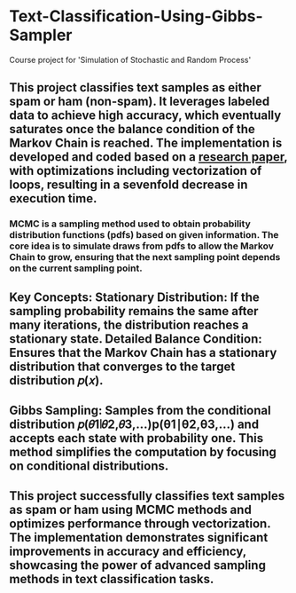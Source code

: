 # Text-Classification-Using-Gibbs-Sampler
Course project for 'Simulation of Stochastic and Random Process'

## This project classifies text samples as either spam or ham (non-spam). It leverages labeled data to achieve high accuracy, which eventually saturates once the balance condition of the Markov Chain is reached. The implementation is developed and coded based on a [research paper](https://github.com/Kruthikesh/Text-Classification-Using-Gibbs-Sampler/files/15346709/text_clas.pdf), with optimizations including vectorization of loops, resulting in a sevenfold decrease in execution time.

### MCMC is a sampling method used to obtain probability distribution functions (pdfs) based on given information. The core idea is to simulate draws from pdfs to allow the Markov Chain to grow, ensuring that the next sampling point depends on the current sampling point.

## Key Concepts: Stationary Distribution: If the sampling probability remains the same after many iterations, the distribution reaches a stationary state. Detailed Balance Condition: Ensures that the Markov Chain has a stationary distribution that converges to the target distribution 𝑝(𝑥).

## Gibbs Sampling: Samples from the conditional distribution 𝑝(𝜃1∣𝜃2,𝜃3,…)p(θ1∣θ2,θ3,…) and accepts each state with probability one. This method simplifies the computation by focusing on conditional distributions.

## This project successfully classifies text samples as spam or ham using MCMC methods and optimizes performance through vectorization. The implementation demonstrates significant improvements in accuracy and efficiency, showcasing the power of advanced sampling methods in text classification tasks.
